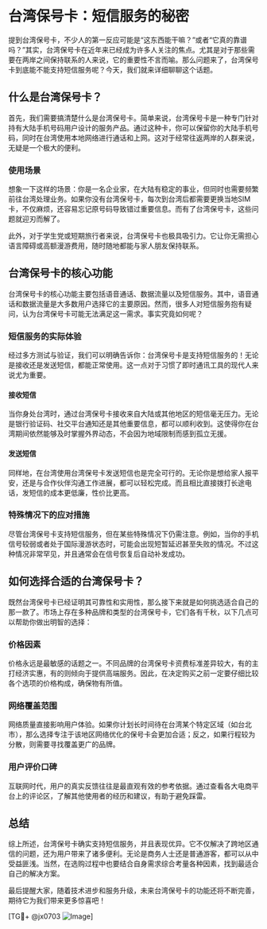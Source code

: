 # 台湾保号卡：短信服务的秘密

提到台湾保号卡，不少人的第一反应可能是“这东西能干嘛？”或者“它真的靠谱吗？”其实，台湾保号卡在近年来已经成为许多人关注的焦点。尤其是对于那些需要在两岸之间保持联系的人来说，它的重要性不言而喻。那么问题来了，台湾保号卡到底能不能支持短信服务呢？今天，我们就来详细聊聊这个话题。

## 什么是台湾保号卡？

首先，我们需要搞清楚什么是台湾保号卡。简单来说，台湾保号卡是一种专门针对持有大陆手机号码用户设计的服务产品。通过这种卡，你可以保留你的大陆手机号码，同时在台湾使用本地网络进行通话和上网。这对于经常往返两岸的人群来说，无疑是一个极大的便利。

### 使用场景
想象一下这样的场景：你是一名企业家，在大陆有稳定的事业，但同时也需要频繁前往台湾处理业务。如果你没有台湾保号卡，每次到台湾后都需要更换当地SIM卡，不仅麻烦，还容易忘记原号码导致错过重要信息。而有了台湾保号卡，这些问题就迎刃而解了。

此外，对于学生党或短期旅行者来说，台湾保号卡也极具吸引力。它让你无需担心语言障碍或高额漫游费用，随时随地都能与家人朋友保持联系。

## 台湾保号卡的核心功能

台湾保号卡的核心功能主要包括语音通话、数据流量以及短信服务。其中，语音通话和数据流量是大多数用户选择它的主要原因。然而，很多人对短信服务抱有疑问，认为台湾保号卡可能无法满足这一需求。事实究竟如何呢？

### 短信服务的实际体验
经过多方测试与验证，我们可以明确告诉你：台湾保号卡是支持短信服务的！无论是接收还是发送短信，都能正常使用。这一点对于习惯了即时通讯工具的现代人来说尤为重要。

#### 接收短信
当你身处台湾时，通过台湾保号卡接收来自大陆或其他地区的短信毫无压力。无论是银行验证码、社交平台通知还是其他重要信息，都可以顺利收到。这使得你在台湾期间依然能够及时掌握外界动态，不会因为地域限制而感到孤立无援。

#### 发送短信
同样地，在台湾使用台湾保号卡发送短信也是完全可行的。无论你是想给家人报平安，还是与合作伙伴沟通工作进展，都可以轻松完成。而且相比直接拨打长途电话，发短信的成本更低廉，性价比更高。

### 特殊情况下的应对措施
尽管台湾保号卡支持短信服务，但在某些特殊情况下仍需注意。例如，当你的手机信号较弱或者处于国际漫游状态时，可能会出现短暂延迟甚至失败的情况。不过这种情况非常罕见，并且通常会在信号恢复后自动补发成功。

## 如何选择合适的台湾保号卡？

既然台湾保号卡已经证明其可靠性和实用性，那么接下来就是如何挑选适合自己的那一款了。市场上存在多种品牌和类型的台湾保号卡，它们各有千秋，以下几点可以帮助你做出明智的选择：

### 价格因素
价格永远是最敏感的话题之一。不同品牌的台湾保号卡资费标准差异较大，有的主打经济实惠，有的则倾向于提供高端服务。因此，在决定购买之前一定要仔细比较各个选项的价格构成，确保物有所值。

### 网络覆盖范围
网络质量直接影响用户体验。如果你计划长时间待在台湾某个特定区域（如台北市），那么选择专注于该地区网络优化的保号卡会更加合适；反之，如果行程较为分散，则需要寻找覆盖更广的品牌。

### 用户评价口碑
互联网时代，用户的真实反馈往往是最直观有效的参考依据。通过查看各大电商平台上的评论区，了解其他使用者的经历和建议，有助于避免踩雷。

## 总结

综上所述，台湾保号卡确实支持短信服务，并且表现优异。它不仅解决了跨地区通信的问题，还为用户带来了诸多便利。无论是商务人士还是普通游客，都可以从中受益匪浅。当然，在选购过程中也要结合自身需求综合考量各种因素，找到最适合自己的解决方案。

最后提醒大家，随着技术进步和服务升级，未来台湾保号卡的功能还将不断完善，期待它为我们带来更多惊喜吧！

[TG💪+ @jx0703 ![Image](https://github.com/user-attachments/assets/dbca1d08-cadb-493c-b0ec-ad6f7a83f270)]